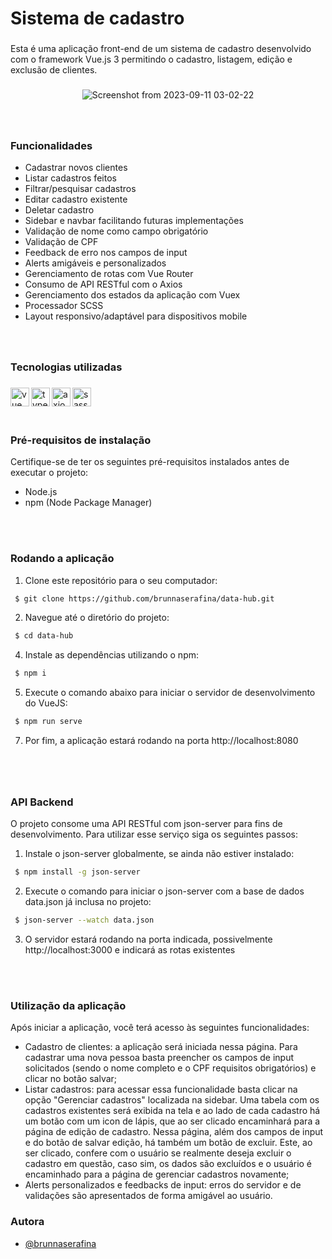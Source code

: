 <h1 align="left">Sistema de cadastro</h1>

###

<p align="left">Esta é uma aplicação front-end de um sistema de cadastro desenvolvido com o framework Vue.js 3 permitindo o cadastro, listagem, edição e exclusão de clientes.</p>

###

<div align="center"> 

![Screenshot from 2023-09-11 03-02-22](https://github.com/brunnaserafina/data-hub/assets/106851605/53cc7823-1df5-4f25-a6a1-ed8192c66261)

</div> 

###


###

<br clear="both">

### Funcionalidades

- Cadastrar novos clientes
- Listar cadastros feitos
- Filtrar/pesquisar cadastros
- Editar cadastro existente
- Deletar cadastro
- Sidebar e navbar facilitando futuras implementações
- Validação de nome como campo obrigatório
- Validação de CPF
- Feedback de erro nos campos de input
- Alerts amigáveis e personalizados
- Gerenciamento de rotas com Vue Router
- Consumo de API RESTful com o Axios
- Gerenciamento dos estados da aplicação com Vuex
- Processador SCSS
- Layout responsivo/adaptável para dispositivos mobile
###

<br />

### Tecnologias utilizadas

###
  <img align="left" alt="vue" height="30px" src="https://img.shields.io/badge/-Vue-4fc08d?style=flat&logo=vuedotjs&logoColor=fff" />
  <img align="left" alt="typescript" height="30px" src="https://img.shields.io/badge/typescript-%23007ACC.svg?style=for-the-badge&logo=typescript&logoColor=white" />
  <img align="left" alt="axios" height="30px" src="https://img.shields.io/badge/axios-671ddf?&style=for-the-badge&logo=axios&logoColor=white" />
  <img align="left" alt="sass" height="30px" src="https://img.shields.io/badge/Sass-CC6699?style=for-the-badge&logo=sass&logoColor=white" />

###

<br />
<br />
<br />

### Pré-requisitos de instalação

Certifique-se de ter os seguintes pré-requisitos instalados antes de executar o projeto:

- Node.js
- npm (Node Package Manager)

<br />
<br />

### Rodando a aplicação

1. Clone este repositório para o seu computador:

```bash
 $ git clone https://github.com/brunnaserafina/data-hub.git
```

2. Navegue até o diretório do projeto:
```bash
 $ cd data-hub
```

4. Instale as dependências utilizando o npm:
```bash
 $ npm i
```
5. Execute o comando abaixo para iniciar o servidor de desenvolvimento do VueJS:

```bash
 $ npm run serve
```

7. Por fim, a aplicação estará rodando na porta http://localhost:8080 
###
<br />
<br />

### API Backend
O projeto consome uma API RESTful com json-server para fins de desenvolvimento. Para utilizar esse serviço siga os seguintes passos:

1. Instale o json-server globalmente, se ainda não estiver instalado:

```bash
 $ npm install -g json-server
```
2. Execute o comando para iniciar o json-server com a base de dados data.json já inclusa no projeto:

```bash
 $ json-server --watch data.json
```
3. O servidor estará rodando na porta indicada, possivelmente http://localhost:3000 e indicará as rotas existentes
<br />
<br />

### Utilização da aplicação
Após iniciar a aplicação, você terá acesso às seguintes funcionalidades:

- Cadastro de clientes: a aplicação será iniciada nessa página. Para cadastrar uma nova pessoa basta preencher os campos de input solicitados (sendo o nome completo e o CPF requisitos obrigatórios) e clicar no botão salvar;
- Listar cadastros: para acessar essa funcionalidade basta clicar na opção "Gerenciar cadastros" localizada na sidebar. Uma tabela com os cadastros existentes será exibida na tela e ao lado de cada cadastro há um botão com um icon de lápis, que ao ser clicado encaminhará para a página de edição de cadastro. Nessa página, além dos campos de input e do botão de salvar edição, há também um botão de excluir. Este, ao ser clicado, confere com o usuário se realmente deseja excluir o cadastro em questão, caso sim, os dados são excluídos e o usuário é encaminhado para a página de gerenciar cadastros novamente;
- Alerts personalizados e feedbacks de input: erros do servidor e de validações são apresentados de forma amigável ao usuário.


### Autora

- [@brunnaserafina](https://www.github.com/brunnaserafina)


